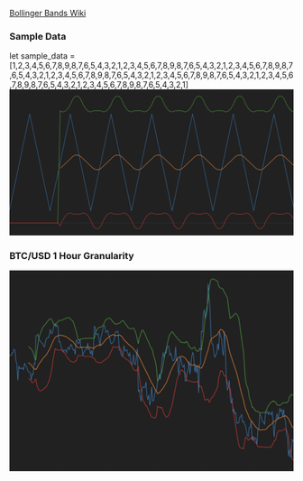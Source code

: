 [Bollinger Bands Wiki](https://en.wikipedia.org/wiki/Bollinger_Bands)


### Sample Data
let sample_data = [1,2,3,4,5,6,7,8,9,8,7,6,5,4,3,2,1,2,3,4,5,6,7,8,9,8,7,6,5,4,3,2,1,2,3,4,5,6,7,8,9,8,7,6,5,4,3,2,1,2,3,4,5,6,7,8,9,8,7,6,5,4,3,2,1,2,3,4,5,6,7,8,9,8,7,6,5,4,3,2,1,2,3,4,5,6,7,8,9,8,7,6,5,4,3,2,1,2,3,4,5,6,7,8,9,8,7,6,5,4,3,2,1]
![alt text](images/sample_data.png)

### BTC/USD 1 Hour Granularity
![alt text](images/realworld_btc_data.png)
